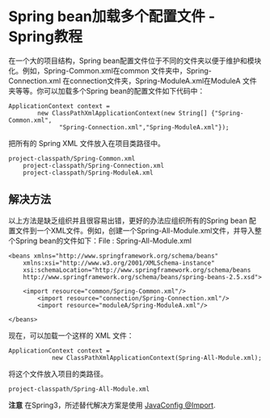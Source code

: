 # Spring bean加载多个配置文件 - Spring教程

在一个大的项目结构，Spring bean配置文件位于不同的文件夹以便于维护和模块化。例如，Spring-Common.xml在common 文件夹中，Spring-Connection.xml 在connection文件夹，Spring-ModuleA.xml在ModuleA 文件夹等等。你可以加载多个Spring bean的配置文件如下代码中：

```
ApplicationContext context = 
        new ClassPathXmlApplicationContext(new String[] {"Spring-Common.xml",
              "Spring-Connection.xml","Spring-ModuleA.xml"});
```

把所有的 Spring XML 文件放入在项目类路径中。

```
project-classpath/Spring-Common.xml
    project-classpath/Spring-Connection.xml
    project-classpath/Spring-ModuleA.xml
```

## 解决方法

以上方法是缺乏组织并且很容易出错，更好的办法应组织所有的Spring bean 配置文件到一个XML文件。例如，创建一个Spring-All-Module.xml文件，并导入整个Spring bean的文件如下：File : Spring-All-Module.xml

```
<beans xmlns="http://www.springframework.org/schema/beans"
    xmlns:xsi="http://www.w3.org/2001/XMLSchema-instance"
    xsi:schemaLocation="http://www.springframework.org/schema/beans
    http://www.springframework.org/schema/beans/spring-beans-2.5.xsd">

    <import resource="common/Spring-Common.xml"/>
        <import resource="connection/Spring-Connection.xml"/>
        <import resource="moduleA/Spring-ModuleA.xml"/>

</beans>
```

现在，可以加载一个这样的 XML 文件：

```
ApplicationContext context = 
            new ClassPathXmlApplicationContext(Spring-All-Module.xml);
```

将这个文件放入项目的类路径。

```
project-classpath/Spring-All-Module.xml
```

**注意**
在Spring3，所述替代解决方案是使用 [JavaConfig @Import](http://www.yiibai.com/spring3/spring-3-javaconfig-import-example/).

